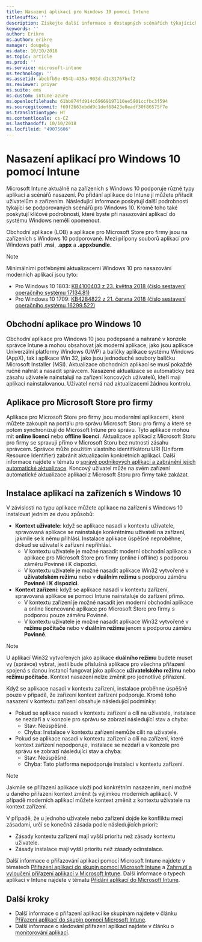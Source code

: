 ```yaml
---
title: Nasazení aplikací pro Windows 10 pomocí Intune
titlesuffix: ''
description: Získejte další informace o dostupných scénářích týkajících se aplikací pro Windows 10 v Intune.
keywords: ''
author: Erikre
ms.author: erikre
manager: dougeby
ms.date: 10/10/2018
ms.topic: article
ms.prod: ''
ms.service: microsoft-intune
ms.technology: ''
ms.assetid: abebfb5e-054b-435a-903d-d1c31767bcf2
ms.reviewer: priyar
ms.suite: ems
ms.custom: intune-azure
ms.openlocfilehash: 61bb874fd914c69669197110ee5901ccfbc3f594
ms.sourcegitcommit: f69f2663ebdd9c1def68423e8eadf30f86575f7e
ms.translationtype: HT
ms.contentlocale: cs-CZ
ms.lasthandoff: 10/10/2018
ms.locfileid: "49075606"
---
```

# <a name="windows-10-app-deployment-using-microsoft-intune"></a>Nasazení aplikací pro Windows 10 pomocí Intune 

Microsoft Intune aktuálně na zařízeních s Windows 10 podporuje různé typy aplikací a scénářů nasazení. Po přidání aplikace do Intune ji můžete přiřadit uživatelům a zařízením. Následující informace poskytují další podrobnosti týkající se podporovaných scénářů pro Windows 10. Kromě toho také poskytují klíčové podrobnosti, které byste při nasazování aplikací do systému Windows neměli opomenout. 

Obchodní aplikace (LOB) a aplikace pro Microsoft Store pro firmy jsou na zařízeních s Windows 10 podporované. Mezi přípony souborů aplikací pro Windows patří **.msi**, **.appx** a **.appxbundle**.  

> [!Note]
> Minimálními potřebnými aktualizacemi Windows 10 pro nasazování moderních aplikací jsou tyto:
> - Pro Windows 10 1803: [KB4100403 z 23. května 2018 (číslo sestavení operačního systému 17134.81)](https://support.microsoft.com/help/4100403/windows-10-update-kb4100403)
> - Pro Windows 10 1709: [KB4284822 z 21. června 2018 (číslo sestavení operačního systému 16299.522)](https://support.microsoft.com/help/4284822)

## <a name="windows-10-line-of-business-apps"></a>Obchodní aplikace pro Windows 10

Obchodní aplikace pro Windows 10 jsou podepsané a nahrané v konzole správce Intune a mohou obsahovat jak moderní aplikace, jako jsou aplikace Univerzální platformy Windows (UWP) a balíčky aplikace systému Windows (AppX), tak i aplikace Win 32, jako jsou jednoduché soubory balíčku Microsoft Installer (MSI). Aktualizace obchodních aplikací se musí pokaždé ručně nahrát a nasadit správcem. Nasazené aktualizace se automaticky bez zásahu uživatele nainstalují na zařízení koncových uživatelů, kteří mají aplikaci nainstalovanou. Uživatel nemá nad aktualizacemi žádnou kontrolu. 

## <a name="microsoft-store-for-business-apps"></a>Aplikace pro Microsoft Store pro firmy

Aplikace pro Microsoft Store pro firmy jsou moderními aplikacemi, které můžete zakoupit na portálu pro správu Microsoft Storu pro firmy a které se potom synchronizují do Microsoft Intune pro správu. Tyto aplikace mohou mít **online licenci** nebo **offline licenci**. Aktualizace aplikací z Microsoft Storu pro firmy se spravují přímo v Microsoft Storu bez nutnosti zásahu správcem. Správce může použitím vlastního identifikátoru URI (Uniform Resource Identifier) zabránit aktualizacím konkrétních aplikací. Další informace najdete v tématu o [správě podnikových aplikací a zabránění jejich automatické aktualizace](https://docs.microsoft.com/windows/client-management/mdm/enterprise-app-management#prevent-app-from-automatic-updates). Koncový uživatel může na svém zařízení automatické aktualizace aplikací z Microsoft Storu pro firmy také zakázat. 

## <a name="installing-apps-on-windows-10-devices"></a>Instalace aplikací na zařízeních s Windows 10
V závislosti na typu aplikace můžete aplikace na zařízení s Windows 10 instalovat jedním ze dvou způsobů:

- **Kontext uživatele**: když se aplikace nasadí v kontextu uživatele, spravovaná aplikace se nainstaluje konkrétnímu uživateli na zařízení, jakmile se k němu přihlásí. Instalace aplikace úspěšné neproběhne, dokud se uživatel k zařízení nepřihlásí. 
    - V kontextu uživatele je možné nasadit moderní obchodní aplikace a aplikace pro Microsoft Store pro firmy (online i offline) s podporou záměru Povinné i K dispozici.
    - V kontextu uživatele je možné nasadit aplikace Win32 vytvořené v **uživatelském režimu** nebo v **duálním režimu** s podporou záměru **Povinné** i **K dispozici**. 
- **Kontext zařízení**: když se aplikace nasadí v kontextu zařízení, spravovaná aplikace se pomocí Intune nainstaluje do zařízení přímo.
    - V kontextu zařízení je možné nasadit jen moderní obchodní aplikace a online licencované aplikace pro Microsoft Store pro firmy s podporou pouze záměru Povinné.
    - V kontextu uživatele je možné nasadit aplikace Win32 vytvořené v **režimu počítače** nebo v **duálním režimu** jenom s podporou záměru **Povinné**.

> [!NOTE]
> U aplikací Win32 vytvořených jako aplikace **duálního režimu** budete muset vy (správce) vybrat, jestli bude příslušná aplikace pro všechna přiřazení spojená s danou instancí fungovat jako aplikace **uživatelského režimu** nebo **režimu počítače**. Kontext nasazení nelze změnit pro jednotlivé přiřazení.  

Když se aplikace nasadí v kontextu zařízení, instalace proběhne úspěšně pouze v případě, že zařízení kontext zařízení podporuje. Kromě toho nasazení v kontextu zařízení obsahuje následující podmínky:
- Pokud se aplikace nasadí v kontextu zařízení a cílí na uživatele, instalace se nezdaří a v konzole pro správu se zobrazí následující stav a chyba:
    - Stav: Neúspěšné.
    - Chyba: Instalace v kontextu zařízení nemůže cílit na uživatele.
- Pokud se aplikace nasadí v kontextu zařízení a cílí na zařízení, které kontext zařízení nepodporuje, instalace se nezdaří a v konzole pro správu se zobrazí následující stav a chyba:
    - Stav: Neúspěšné.
    - Chyba: Tato platforma nepodporuje instalaci v kontextu zařízení. 

> [!Note]
> Jakmile se přiřazení aplikace uloží pod konkrétním nasazením, není možné u daného přiřazení kontext změnit (s výjimkou moderních aplikací). V případě moderních aplikací můžete kontext změnit z kontextu uživatele na kontext zařízení. 

V případě, že u jednoho uživatele nebo zařízení dojde ke konfliktu mezi zásadami, určí se konečná zásada podle následujících priorit:
- Zásady kontextu zařízení mají vyšší prioritu než zásady kontextu uživatele. 
- Zásady instalace mají vyšší prioritu než zásady odinstalace.

Další informace o přiřazování aplikací pomocí Microsoft Intune najdete v tématech [Přiřazení aplikací do skupin pomocí Microsoft Intune](apps-deploy.md) a [Zahrnutí a vyloučení přiřazení aplikací v Microsoft Intune](apps-inc-exl-assignments.md). Další informace o typech aplikací v Intune najdete v tématu [Přidání aplikací do Microsoft Intune](apps-add.md).

## <a name="next-steps"></a>Další kroky

- Další informace o přiřazení aplikací ke skupinám najdete v článku [Přiřazení aplikací do skupin pomocí Microsoft Intune](apps-deploy.md).
- Další informace o sledování přiřazení aplikací najdete v článku o [monitorování aplikací](apps-monitor.md).
